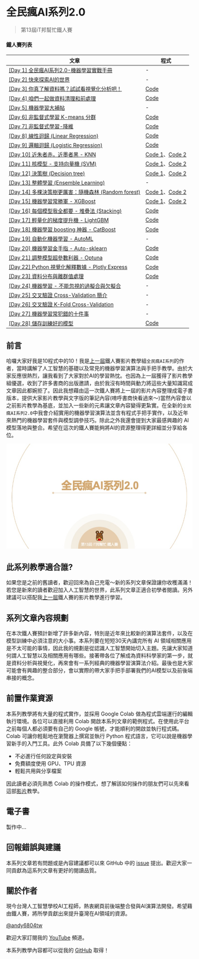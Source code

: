 # 全民瘋AI系列2.0
> 第13屆iT邦幫忙鐵人賽

#### 鐵人賽列表

| 文章 | 程式 |
| ------------- | ------------- |
| [[Day 1] 全民瘋AI系列2.0-機器學習實戰手冊](https://ithelp.ithome.com.tw/articles/10263409) | -  |
| [[Day 2] 快來探索AI的世界](https://ithelp.ithome.com.tw/articles/10263822) | -  |
| [[Day 3] 你真了解資料嗎？試試看視覺化分析吧！](https://ithelp.ithome.com.tw/articles/10264416) | [Code](https://colab.research.google.com/github/andy6804tw/2021-13th-ironman/blob/main/3.你真了解資料嗎？試試看視覺化分析吧！/3.你真了解資料嗎？試試看視覺化分析吧！.ipynb)  |
| [[Day 4] 咱們一起做資料清理和前處理](https://ithelp.ithome.com.tw/articles/10265253) | [Code](https://colab.research.google.com/github/andy6804tw/2021-13th-ironman/blob/main/4.咱們一起做資料清理和前處理/4.咱們一起做資料清理和前處理.ipynb)  |
| [[Day 5] 機器學習大補帖](https://ithelp.ithome.com.tw/articles/10265942) | - |
| [[Day 6] 非監督式學習 K-means 分群](https://ithelp.ithome.com.tw/articles/10266672) | [Code](https://colab.research.google.com/github/andy6804tw/2021-13th-ironman/blob/main/6.非監督式學習k-means分群/6.非監督式學習k-means分群.ipynb) |
| [[Day 7] 非監督式學習-降維](https://ithelp.ithome.com.tw/articles/10267685) | [Code](https://colab.research.google.com/github/andy6804tw/2021-13th-ironman/blob/main/7.非監督式學習-降維/7.非監督式學習-降維.ipynb) |
| [[Day 8] 線性迴歸 (Linear Regression)](https://ithelp.ithome.com.tw/articles/10268453) | [Code](https://colab.research.google.com/github/andy6804tw/2021-13th-ironman/blob/main/8.線性迴歸/8.線性迴歸.ipynb) |
| [[Day 9] 邏輯迴歸 (Logistic Regression)](https://ithelp.ithome.com.tw/articles/10269006) | [Code](https://colab.research.google.com/github/andy6804tw/2021-13th-ironman/blob/main/9.邏輯迴歸/9.邏輯迴歸.ipynb) |
| [[Day 10] 近朱者赤，近墨者黑 - KNN](https://ithelp.ithome.com.tw/articles/10269826) | [Code 1](https://colab.research.google.com/github/andy6804tw/2021-13th-ironman/blob/main/10.KNN/10.1.KNN(Classification-iris).ipynb)、[Code 2](https://colab.research.google.com/github/andy6804tw/2021-13th-ironman/blob/main/10.KNN/10.2.KNN(Regression).ipynb) |
| [[Day 11] 核模型 - 支持向量機 (SVM)](https://ithelp.ithome.com.tw/articles/10270447) | [Code 1](https://colab.research.google.com/github/andy6804tw/2021-13th-ironman/blob/main/11.SVM/11.1.SVM(Classification-iris).ipynb)、[Code 2](https://colab.research.google.com/github/andy6804tw/2021-13th-ironman/blob/main/11.SVM/11.2.SVR(Regression).ipynb) |
| [[Day 12] 決策樹 (Decision tree)](https://ithelp.ithome.com.tw/articles/10271143) | [Code 1](https://colab.research.google.com/github/andy6804tw/2021-13th-ironman/blob/main/12.決策樹/12.1.決策樹(Classification-iris).ipynb)、[Code 2](https://colab.research.google.com/github/andy6804tw/2021-13th-ironman/blob/main/12.決策樹/12.2.決策樹(Regression).ipynb) |
| [[Day 13] 整體學習 (Ensemble Learning)](https://ithelp.ithome.com.tw/articles/10271882) | - |
| [[Day 14] 多棵決策樹更厲害：隨機森林 (Random forest)](https://ithelp.ithome.com.tw/articles/10272586) | [Code 1](https://colab.research.google.com/github/andy6804tw/2021-13th-ironman/blob/main/14.隨機森林/14.1.隨機森林(Classification-iris).ipynb)、[Code 2](https://colab.research.google.com/github/andy6804tw/2021-13th-ironman/blob/main/14.隨機森林/14.2.隨機森林(Regression).ipynb) |
| [[Day 15] 機器學習常勝軍 - XGBoost](https://ithelp.ithome.com.tw/articles/10273094) | [Code 1](https://colab.research.google.com/github/andy6804tw/2021-13th-ironman/blob/main/15.XGBoost/15.1.XGBoost(Classification-iris).ipynb)、[Code 2](https://colab.research.google.com/github/andy6804tw/2021-13th-ironman/blob/main/15.XGBoost/15.2.XGBoost(Regression).ipynb) |
| [[Day 16] 每個模型我全都要 - 堆疊法 (Stacking)](https://ithelp.ithome.com.tw/articles/10274009) | [Code](https://colab.research.google.com/github/andy6804tw/2021-13th-ironman/blob/main/16.Stacking/16.house-price-prediction-stacking.ipynb) |
| [[Day 17] 輕量化的梯度提升機 - LightGBM](https://ithelp.ithome.com.tw/articles/10274577) | [Code](https://colab.research.google.com/github/andy6804tw/2021-13th-ironman/blob/main/17.LightGBM/17.creditcard-fraud-detection-lightgbm.ipynb) |
| [[Day 18] 機器學習 boosting 神器 - CatBoost](https://ithelp.ithome.com.tw/articles/10275263) | [Code](https://colab.research.google.com/github/andy6804tw/2021-13th-ironman/blob/main/18.CatBoost/18.CatBoost(house_prices).ipynb) |
| [[Day 19] 自動化機器學習 - AutoML](https://ithelp.ithome.com.tw/articles/10275842) | - |
| [[Day 20] 機器學習金手指 - Auto-sklearn](https://ithelp.ithome.com.tw/articles/10276333) | [Code](https://colab.research.google.com/github/andy6804tw/2021-13th-ironman/blob/main/20.Auto-Sklearn/20.Auto-sklearn(iris-classification).ipynb) |
| [[Day 21] 調整模型超參數利器 - Optuna](https://ithelp.ithome.com.tw/articles/10276835) | [Code](https://colab.research.google.com/github/andy6804tw/2021-13th-ironman/blob/main/21.Optuna/21.optuna-tutorial.ipynb) |
| [[Day 22] Python 視覺化解釋數據 - Plotly Express](https://ithelp.ithome.com.tw/articles/10277258) | [Code](https://colab.research.google.com/github/andy6804tw/2021-13th-ironman/blob/main/22.Plotly-Express/22.Plotly-Express.ipynb) |
| [[Day 23] 資料分布與離群值處理](https://ithelp.ithome.com.tw/articles/10278000) | [Code](https://colab.research.google.com/github/andy6804tw/2021-13th-ironman/blob/main/23.資料分布與離群值處理/23.資料分布與離群值處理.ipynb) |
| [[Day 24] 機器學習 - 不能忽視的過擬合與欠擬合](https://ithelp.ithome.com.tw/articles/10278254) | - |
| [[Day 25] 交叉驗證 Cross-Validation 簡介](https://ithelp.ithome.com.tw/articles/10278851) | - |
| [[Day 26] 交叉驗證 K-Fold Cross-Validation](https://ithelp.ithome.com.tw/articles/10279240) | - |
| [[Day 27] 機器學習常犯錯的十件事](https://ithelp.ithome.com.tw/articles/10279778) | - |
| [[Day 28] 儲存訓練好的模型](https://ithelp.ithome.com.tw/articles/10280076) | [Code](https://colab.research.google.com/github/andy6804tw/2021-13th-ironman/blob/main/28.儲存訓練好的模型/28.XGBoost(Classification-iris).ipynb) |


## 前言
哈囉大家好我是10程式中的10！我是[上一屆](https://ithelp.ithome.com.tw/users/20107247/ironman/3719)鐵人賽影片教學組`全民瘋AI系列`的作者，當時講解了人工智慧的基礎以及常見的機器學習演算法與手把手教學。由於大家反應很熱烈，讓我看到了大家對於AI的學習熱忱。也因為上一屆獲得了影片教學組優選，收到了許多書商的出版邀請，由於我沒有時間與動力將這些大量知識寫成文章因此都婉拒了。因此我想藉由這一次鐵人賽將上一屆的影片內容整理成電子書版本，提供大家影片教學與文字版的筆記內容(唷呼書商快看過來～)當然內容會以之前影片教學為基底，並加入一些新的元素讓文章內容變得更紮實。在全新的`全民瘋AI系列2.0`中我會介紹實用的機器學習演算法並含有程式手把手實作，以及近年來熱門的機器學習套件與模型調參技巧。除此之外我還會提到大家最感興趣的 AI 模型落地與整合。希望在這次的鐵人賽能夠將AI的資源整理得更詳細並分享給各位。


![](./1.全民瘋AI系列2.0目標介紹/image/img1-1.jpg)

## 此系列教學適合誰?
如果您是之前的舊讀者，歡迎回來為自己充電～新的系列文章保證讓你收穫滿滿！若您是新來的讀者歡迎加入人工智慧的世界，此系列文章正適合初學者閱讀。另外建議可以搭配我[上一屆](https://ithelp.ithome.com.tw/users/20107247/ironman/3719)鐵人賽的影片教學進行學習。

## 系列文章內容規劃
在本次鐵人賽預計新增了許多新內容，特別是近年來比較新的演算法套件，以及在模型訓練中必須注意的大小事。本系列要在短短30天內講完所有 AI 領域相關應用是不太可能的事情，因此我的規劃是從認識人工智慧開始切入主題。先讓大家知道何謂人工智慧以及相關應用有哪些。接著帶各位了解成為資料科學家的第一步，就是資料分析與視覺化，再來會有一系列經典的機器學習演算法介紹。最後也是大家可能會有興趣的整合部分，會以實際的帶大家手把手部署我們的AI模型以及前後端串接的概念。


## 前置作業資源
本系列教學將有大量的程式實作，並採用 Google Colab 做為程式雲端運行的編輯執行環境。各位可以直接利用 Colab 開啟本系列文章的範例程式。在使用此平台之前每個人都必須要有自己的 Google 帳號，才能順利的開啟並執行程式碼。Colab 可讓你輕鬆地在瀏覽器上撰寫並執行 Python 程式語言，它可以說是機器學習新手的入門工具。此外 Colab 具備了以下幾個優點：

- 不必進行任何設定與安裝
- 免費額度使用 GPU、TPU 資源
- 輕鬆共用與分享檔案

因此讀者必須先熟悉 Colab 的操作模式，想了解該如何操作的朋友們可以先來看這部[影片](https://youtu.be/C9mvGMtrPXo?t=266)教學。

## 電子書
製作中...

## 回報錯誤與建議
本系列文章若有問題或是內容建議都可以來 GitHub 中的 [issue](https://github.com/andy6804tw/2021-13th-ironman/issues) 提出。歡迎大家一同貢獻為這系列文章有更好的閱讀品質。

## 關於作者
現今台灣人工智慧學校AI工程師，熱衷網頁前後端整合發與AI演算法開發。希望藉由鐵人賽，將所學貢獻出來提升臺灣在AI領域的資源。

[@andy6804tw](https://github.com/andy6804tw)

歡迎大家訂閱我的 [YouTube](https://www.youtube.com/channel/UCSNPCGvMYEV-yIXAVt3FA5A) 頻道。

本系列教學內容都可以從我的 [GitHub](https://github.com/andy6804tw/2021-13th-ironman) 取得！